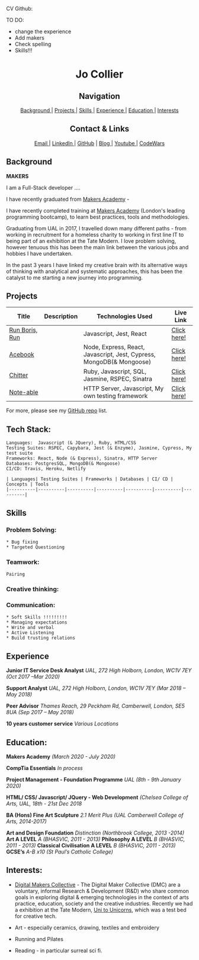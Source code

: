 CV Github:

TO DO: 
- change the experience 
- Add makers 
- Check spelling 
- Skills!!! 

<h1 align="center">Jo Collier</h1>

<div align="center">

<h2> Navigation </h2>
    
[Background ](#background) |
[Projects ](#projects) | 
[Skills ](#skills) | 
[Experience ](#experience) | 
[Education ](#education) | 
[Interests ](#interests)

</div>

<div align="center">

<h2> Contact & Links </h2>
    
[Email ](mailto:jocollier.it@gmail.com) | 
[LinkedIn ](https://www.linkedin.com/in/jo-collier-1ba7b911b/) | 
[GitHub](https://github.com/collier-jo) |
[Blog ](https://github.com/collier-jo/tracking_my_progress) | 
[Youtube ](https://www.youtube.com/feed/my_videos) |
[CodeWars]()


</div>

## Background 
 
**MAKERS** 

I am a Full-Stack developer ....

I have recently graduated from [Makers Academy](https://makers.tech/) - 

I have recently completed training at [Makers Academy](https://makers.tech/) (London's leading programming bootcamp), to learn best practices, tools and methodologies.
 
Graduating from UAL in 2017, I travelled down many different paths - from working in recruitment for a homeless charity to working in first line IT to being part of an exhibition at the Tate Modern. I love problem solving, however tenuous this has been the main link between the various jobs and hobbies I have undertaken. 

In the past 3 years I have linked my creative brain with its alternative ways of thinking with analytical and systematic approaches, this has been the catalyst to me starting a new journey into programming. 

## Projects
| Title | Description | Technologies Used | Live Link |
|--|--|--|--|
[Run Boris, Run](https://github.com/edmond-b/Covid_Game)| | Javascript, Jest, React| [Click here!](https://run-boris-run.netlify.app/)
[Acebook](https://github.com/edmond-b/acebook-NO-de-Problem)| | Node, Express, React, Javascript, Jest, Cypress, MongoDB(& Mongoose)|[Click here!]()
[Chitter]()| | Ruby, Javascript, SQL, Jasmine, RSPEC, Sinatra|[Click here!]()
[Note-able]()| | HTTP Server, Javascript, My own testing framework| [Click here!]()

For more, please see my [GitHub repo](https://github.com/collier-jo?tab=repositories) list.


## Tech Stack:
```
Languages:  Javascript (& JQuery), Ruby, HTML/CSS 
Testing Suites: RSPEC, Capybara, Jest (& Enzyme), Jasmine, Cypress, My test suite   
Frameworks: React, Node (& Express), Sinatra, HTTP Server
Databases: PostgresSQL, MongoDB(& Mongoose)
CI/CD: Travis, Heroku, Netlify 

| Languages| Testing Suites | Frameworks | Databases | CI/ CD | Concepts | Tools 
|----------|----------|----------|----------|----------|----------|----------|

```

## Skills

### Problem Solving:
	* Bug fixing 
	* Targeted Questioning
	
### Teamwork:
	Pairing 

### Creative thinking: 

### Communication: 
	* Soft Skills !!!!!!!!! 
	* Managing expectations 
	* Write and verbal 
	* Active Listening 
	* Build trusting relations 


	
	
## Experience 

**Junior IT Service Desk Analyst**
*UAL, 272 High Holborn, London, WC1V 7EY (Oct 2017 –Mar 2020)*



**Support Analyst** 
*UAL, 272 High Holborn, London, WC1V 7EY (Mar 2018 – May 2018)*



**Peer Advisor**
*Thames Reach, 29 Peckham Rd, Camberwell, London, SE5 8UA (Sep 2017 – May 2018)*




**10 years customer service**
*Various Locations* 

## Education: 

**Makers Academy** 
*(March 2020 - July 2020)*

**CompTia Essentials** 
*In process*

**Project Management - Foundation Programme** 
*UAL (8th - 9th January 2020)*

**HTML/ CSS/ Javascript/ JQuery - Web Development**
*(Chelsea College of Arts, UAL, 18th - 21st Dec 2018*

**BA (Hons) Fine Art Sculpture** 
*2.1 Merit Plus (UAL Camberwell College of Arts, 2014-2017)*

**Art and Design Foundation** *Distinction (Northbrook College, 2013 -2014)*
**Art A LEVEL** *A (BHASVIC, 2011 - 2013)*
**Philosophy A LEVEL** *B (BHASVIC, 2011 - 2013)*
**Classical Civilisation A LEVEL** *B (BHASVIC, 2011 - 2013)*
**GCSE’s** *A-B x10 (St Paul’s Catholic College)* 

## Interests:
* [Digital Makers Collective](http://digitalmakercollective.org/) - The Digital Maker Collective (DMC) are a voluntary, informal Research & Development (R&D) who share common goals in exploring digital & emerging technologies in the context of arts practice, education, society and the creative industries. Recently we had a exhibition at the Tate Modern, [Uni to Unicorns](https://www.tate.org.uk/whats-on/tate-modern/tate-exchange/workshop/uni-unicorns), which was a test bed for creative tech. 

* Art - especially ceramics, drawing, textiles and embroidery  
* Running and Pilates 
* Reading - in particular surreal sci fi. 


